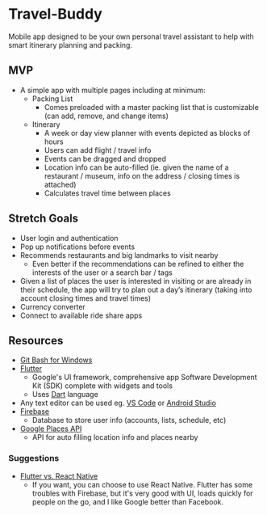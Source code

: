 # Travel-Buddy
Mobile app designed to be your own personal travel assistant to help with smart itinerary planning and packing.

## MVP
- A simple app with multiple pages including at minimum:
  - Packing List
    - Comes preloaded with a master packing list that is customizable (can add, remove, and change items)
  - Itinerary
    - A week or day view planner with events depicted as blocks of hours
    - Users can add flight / travel info
    - Events can be dragged and dropped
    - Location info can be auto-filled (ie. given the name of a restaurant / museum, info on the address / closing times is attached)
    - Calculates travel time between places

## Stretch Goals
- User login and authentication
- Pop up notifications before events
- Recommends restaurants and big landmarks to visit nearby
  - Even better if the recommendations can be refined to either the interests of the user or a search bar / tags
- Given a list of places the user is interested in visiting or are already in their schedule, the app will try to plan out a day’s itinerary (taking into account closing times and travel times)
- Currency converter
- Connect to available ride share apps


## Resources
- [Git Bash for Windows](https://gitforwindows.org)
- [Flutter](https://flutter.dev/)
  - Google's UI framework, comprehensive app Software Development Kit (SDK) complete with widgets and tools 
  - Uses [Dart](https://dart.dev/) language
- Any text editor can be used eg. [VS Code](https://code.visualstudio.com/) or [Android Studio](https://developer.android.com/studio)
- [Firebase](https://firebase.google.com/)
  - Database to store user info (accounts, lists, schedule, etc)
- [Google Places API](https://developers.google.com/places/web-service/intro)
  - API for auto filling location info and places nearby

### Suggestions
- [Flutter vs. React Native](https://www.thedroidsonroids.com/blog/flutter-vs-react-native-what-to-choose-in-2020)
  - If you want, you can choose to use React Native. Flutter has some troubles with Firebase, but it's very good with UI, loads quickly for people on the go, and I like Google better than Facebook.

